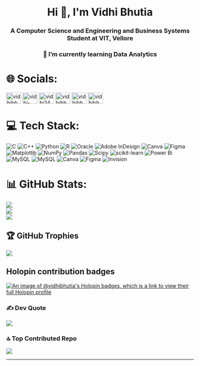 <h1 align="center">Hi 👋, I'm Vidhi Bhutia</h1>
<h3 align="center">A Computer Science and Engineering and Business Systems Student at VIT, Vellore </h3>
<h3 align="center">🔭 I’m currently learning Data Analytics</h3>


# 🌐 Socials:
<p align="left">
<a href="https://twitter.com/vidhibhutia_" target="blank"><img align="center" src="https://raw.githubusercontent.com/rahuldkjain/github-profile-readme-generator/master/src/images/icons/Social/twitter.svg" alt="vidhibhutia_" height="30" width="40" /></a>
<a href="https://linkedin.com/in/vidhi-bhutia" target="blank"><img align="center" src="https://raw.githubusercontent.com/rahuldkjain/github-profile-readme-generator/master/src/images/icons/Social/linked-in-alt.svg" alt="vidhi-bhutia" height="30" width="40" /></a>
<a href="https://www.codechef.com/users/vidhi2407" target="blank"><img align="center" src="https://cdn.jsdelivr.net/npm/simple-icons@3.1.0/icons/codechef.svg" alt="vidhi2407" height="30" width="40" /></a>
<a href="https://www.hackerrank.com/vidhibhutia2407" target="blank"><img align="center" src="https://raw.githubusercontent.com/rahuldkjain/github-profile-readme-generator/master/src/images/icons/Social/hackerrank.svg" alt="vidhibhutia2407" height="30" width="40" /></a>
<a href="https://www.leetcode.com/vidhibhutia" target="blank"><img align="center" src="https://raw.githubusercontent.com/rahuldkjain/github-profile-readme-generator/master/src/images/icons/Social/leet-code.svg" alt="vidhibhutia" height="30" width="40" /></a>
<a href="https://auth.geeksforgeeks.org/user/vidhibhutia" target="blank"><img align="center" src="https://raw.githubusercontent.com/rahuldkjain/github-profile-readme-generator/master/src/images/icons/Social/geeks-for-geeks.svg" alt="vidhibhutia" height="30" width="40" /></a>
</p>


# 💻 Tech Stack:
![C](https://img.shields.io/badge/c-%2300599C.svg?style=for-the-badge&logo=c&logoColor=white) ![C++](https://img.shields.io/badge/c++-%2300599C.svg?style=for-the-badge&logo=c%2B%2B&logoColor=white) ![Python](https://img.shields.io/badge/python-3670A0?style=for-the-badge&logo=python&logoColor=ffdd54) ![R](https://img.shields.io/badge/r-%23276DC3.svg?style=for-the-badge&logo=r&logoColor=white) ![Oracle](https://img.shields.io/badge/Oracle-F80000?style=for-the-badge&logo=oracle&logoColor=white) ![Adobe InDesign](https://img.shields.io/badge/Adobe%20InDesign-49021F?style=for-the-badge&logo=adobeindesign&logoColor=FF3366) ![Canva](https://img.shields.io/badge/Canva-%2300C4CC.svg?style=for-the-badge&logo=Canva&logoColor=white) ![Figma](https://img.shields.io/badge/figma-%23F24E1E.svg?style=for-the-badge&logo=figma&logoColor=white) ![Matplotlib](https://img.shields.io/badge/Matplotlib-%23ffffff.svg?style=for-the-badge&logo=Matplotlib&logoColor=black) ![NumPy](https://img.shields.io/badge/numpy-%23013243.svg?style=for-the-badge&logo=numpy&logoColor=white) ![Pandas](https://img.shields.io/badge/pandas-%23150458.svg?style=for-the-badge&logo=pandas&logoColor=white) ![Scipy](https://img.shields.io/badge/SciPy-%230C55A5.svg?style=for-the-badge&logo=scipy&logoColor=%white) ![scikit-learn](https://img.shields.io/badge/scikit--learn-%23F7931E.svg?style=for-the-badge&logo=scikit-learn&logoColor=white) ![Power Bi](https://img.shields.io/badge/power_bi-F2C811?style=for-the-badge&logo=powerbi&logoColor=black) ![MySQL](https://img.shields.io/badge/mysql-%2300000f.svg?style=for-the-badge&logo=mysql&logoColor=white) ![MySQL](https://img.shields.io/badge/mysql-%2300000f.svg?style=for-the-badge&logo=mysql&logoColor=white) ![Canva](https://img.shields.io/badge/Canva-%2300C4CC.svg?style=for-the-badge&logo=Canva&logoColor=white) ![Figma](https://img.shields.io/badge/figma-%23F24E1E.svg?style=for-the-badge&logo=figma&logoColor=white) ![Invision](https://img.shields.io/badge/invision-FF3366?style=for-the-badge&logo=invision&logoColor=white)
# 📊 GitHub Stats:
![](https://github-readme-stats.vercel.app/api?username=Vidhi-bhutia&theme=dark&hide_border=false&include_all_commits=true&count_private=true)<br/>
![](https://github-readme-streak-stats.herokuapp.com/?user=Vidhi-bhutia&theme=dark&hide_border=false)<br/>
![](https://github-readme-stats.vercel.app/api/top-langs/?username=Vidhi-bhutia&theme=dark&hide_border=false&include_all_commits=true&count_private=true&layout=compact)

## 🏆 GitHub Trophies
![](https://github-profile-trophy.vercel.app/?username=Vidhi-bhutia&theme=radical&no-frame=false&no-bg=true&margin-w=4)

## Holopin contribution badges
[![An image of @vidhibhutia's Holopin badges, which is a link to view their full Holopin profile](https://holopin.me/vidhibhutia)](https://holopin.io/@vidhibhutia)

### ✍️ Dev Quote
![](https://quotes-github-readme.vercel.app/api?type=horizontal&theme=radical)

### 🔝 Top Contributed Repo
![](https://github-contributor-stats.vercel.app/api?username=Vidhi-bhutia&limit=5&theme=nord&combine_all_yearly_contributions=true)

---
